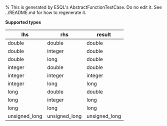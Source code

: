 % This is generated by ESQL's AbstractFunctionTestCase. Do no edit it. See ../README.md for how to regenerate it.

**Supported types**

| lhs | rhs | result |
| --- | --- | --- |
| double | double | double |
| double | integer | double |
| double | long | double |
| integer | double | double |
| integer | integer | integer |
| integer | long | long |
| long | double | double |
| long | integer | long |
| long | long | long |
| unsigned_long | unsigned_long | unsigned_long |


